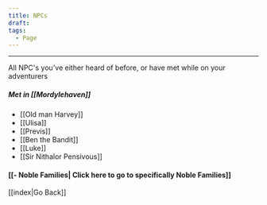 ```yaml
---
title: NPCs
draft: 
tags:
  - Page
---
```

___

All NPC's you've either heard of before, or have met while on your adventurers

##### Met in [[Mordylehaven]]
- [[Old man Harvey]]
- [[Ulisa]]
- [[Previs]]
- [[Ben the Bandit]]
- [[Luke]]
- [[Sir Nithalor Pensivous]]

#### [[- Noble Families| Click here to go to specifically Noble Families]]

[[index|Go Back]]